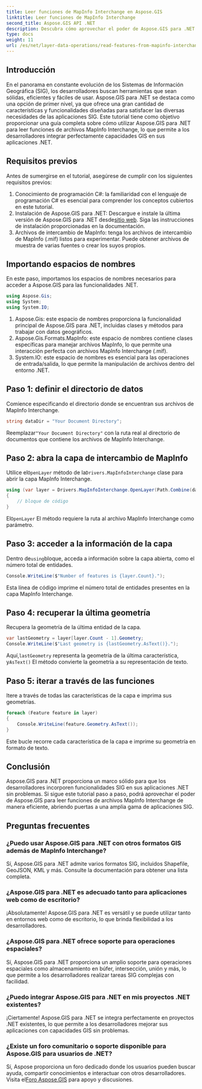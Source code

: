 ```yaml
---
title: Leer funciones de MapInfo Interchange en Aspose.GIS
linktitle: Leer funciones de MapInfo Interchange
second_title: Aspose.GIS API .NET
description: Descubra cómo aprovechar el poder de Aspose.GIS para .NET para leer funciones de archivos MapInfo Interchange en este completo tutorial.
type: docs
weight: 11
url: /es/net/layer-data-operations/read-features-from-mapinfo-interchange/
---
```

## Introducción
En el panorama en constante evolución de los Sistemas de Información Geográfica (SIG), los desarrolladores buscan herramientas que sean sólidas, eficientes y fáciles de usar. Aspose.GIS para .NET se destaca como una opción de primer nivel, ya que ofrece una gran cantidad de características y funcionalidades diseñadas para satisfacer las diversas necesidades de las aplicaciones SIG. Este tutorial tiene como objetivo proporcionar una guía completa sobre cómo utilizar Aspose.GIS para .NET para leer funciones de archivos MapInfo Interchange, lo que permite a los desarrolladores integrar perfectamente capacidades GIS en sus aplicaciones .NET.
## Requisitos previos
Antes de sumergirse en el tutorial, asegúrese de cumplir con los siguientes requisitos previos:
1. Conocimiento de programación C#: la familiaridad con el lenguaje de programación C# es esencial para comprender los conceptos cubiertos en este tutorial.
2.  Instalación de Aspose.GIS para .NET: Descargue e instale la última versión de Aspose.GIS para .NET desde[sitio web](https://releases.aspose.com/gis/net/). Siga las instrucciones de instalación proporcionadas en la documentación.
3. Archivos de intercambio de MapInfo: tenga los archivos de intercambio de MapInfo (.mif) listos para experimentar. Puede obtener archivos de muestra de varias fuentes o crear los suyos propios.

## Importando espacios de nombres
En este paso, importamos los espacios de nombres necesarios para acceder a Aspose.GIS para las funcionalidades .NET.
```csharp
using Aspose.Gis;
using System;
using System.IO;
```
1. Aspose.Gis: este espacio de nombres proporciona la funcionalidad principal de Aspose.GIS para .NET, incluidas clases y métodos para trabajar con datos geográficos.
2. Aspose.Gis.Formats.MapInfo: este espacio de nombres contiene clases específicas para manejar archivos MapInfo, lo que permite una interacción perfecta con archivos MapInfo Interchange (.mif).
3. System.IO: este espacio de nombres es esencial para las operaciones de entrada/salida, lo que permite la manipulación de archivos dentro del entorno .NET.

## Paso 1: definir el directorio de datos
Comience especificando el directorio donde se encuentran sus archivos de MapInfo Interchange.
```csharp
string dataDir = "Your Document Directory";
```
 Reemplazar`"Your Document Directory"` con la ruta real al directorio de documentos que contiene los archivos de MapInfo Interchange.
## Paso 2: abra la capa de intercambio de MapInfo
 Utilice el`OpenLayer` método de la`Drivers.MapInfoInterchange` clase para abrir la capa MapInfo Interchange.
```csharp
using (var layer = Drivers.MapInfoInterchange.OpenLayer(Path.Combine(dataDir, "data.mif")))
{
    // bloque de código
}
```
 El`OpenLayer` El método requiere la ruta al archivo MapInfo Interchange como parámetro.
## Paso 3: acceder a la información de la capa
 Dentro de`using`bloque, acceda a información sobre la capa abierta, como el número total de entidades.
```csharp
Console.WriteLine($"Number of features is {layer.Count}.");
```
Esta línea de código imprime el número total de entidades presentes en la capa MapInfo Interchange.
## Paso 4: recuperar la última geometría
Recupera la geometría de la última entidad de la capa.
```csharp
var lastGeometry = layer[layer.Count - 1].Geometry;
Console.WriteLine($"Last geometry is {lastGeometry.AsText()}.");
```
 Aquí,`lastGeometry` representa la geometría de la última característica, y`AsText()` El método convierte la geometría a su representación de texto.
## Paso 5: iterar a través de las funciones
Itere a través de todas las características de la capa e imprima sus geometrías.
```csharp
foreach (Feature feature in layer)
{
    Console.WriteLine(feature.Geometry.AsText());
}
```
Este bucle recorre cada característica de la capa e imprime su geometría en formato de texto.

## Conclusión
Aspose.GIS para .NET proporciona un marco sólido para que los desarrolladores incorporen funcionalidades SIG en sus aplicaciones .NET sin problemas. Si sigue este tutorial paso a paso, podrá aprovechar el poder de Aspose.GIS para leer funciones de archivos MapInfo Interchange de manera eficiente, abriendo puertas a una amplia gama de aplicaciones SIG.
## Preguntas frecuentes
### ¿Puedo usar Aspose.GIS para .NET con otros formatos GIS además de MapInfo Interchange?
Sí, Aspose.GIS para .NET admite varios formatos SIG, incluidos Shapefile, GeoJSON, KML y más. Consulte la documentación para obtener una lista completa.
### ¿Aspose.GIS para .NET es adecuado tanto para aplicaciones web como de escritorio?
¡Absolutamente! Aspose.GIS para .NET es versátil y se puede utilizar tanto en entornos web como de escritorio, lo que brinda flexibilidad a los desarrolladores.
### ¿Aspose.GIS para .NET ofrece soporte para operaciones espaciales?
Sí, Aspose.GIS para .NET proporciona un amplio soporte para operaciones espaciales como almacenamiento en búfer, intersección, unión y más, lo que permite a los desarrolladores realizar tareas SIG complejas con facilidad.
### ¿Puedo integrar Aspose.GIS para .NET en mis proyectos .NET existentes?
¡Ciertamente! Aspose.GIS para .NET se integra perfectamente en proyectos .NET existentes, lo que permite a los desarrolladores mejorar sus aplicaciones con capacidades GIS sin problemas.
### ¿Existe un foro comunitario o soporte disponible para Aspose.GIS para usuarios de .NET?
Sí, Aspose proporciona un foro dedicado donde los usuarios pueden buscar ayuda, compartir conocimientos e interactuar con otros desarrolladores. Visita el[Foro Aspose.GIS](https://forum.aspose.com/c/gis/33) para apoyo y discusiones.
